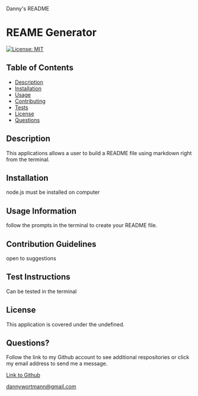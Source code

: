 Danny's README

# REAME Generator

[![License: MIT](https://img.shields.io/badge/License-MIT-yellow.svg)](https://opensource.org/licenses/MIT)

## Table of Contents

* [Description](#description)
 * [Installation](#installation)
 * [Usage](#usage)
 * [Contributing](#contribute)
 * [Tests](#test)
 * [License](#license)
 * [Questions](#questions)

## Description
This applications allows a user to build a README file using markdown right from the terminal.

## Installation
node.js must be installed on computer

## Usage Information
follow the prompts in the terminal to create your README file.

## Contribution Guidelines
open to suggestions

## Test Instructions
Can be tested in the terminal

## License
This application is covered under the undefined.

## Questions?
Follow the link to my Github account to see additional respositories or click my email address to send me a message.

[Link to Github](http://github.com/dlwortmann)

<a href="mailto:dannywortmann@gmail.com">dannywortmann@gmail.com</a>

